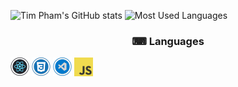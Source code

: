 ![Tim Pham's GitHub stats](https://github-readme-stats.vercel.app/api?username=timphamvn33&show_icons=true&theme=algolia)
![Most Used Languages](https://github-readme-stats.vercel.app/api/top-langs?username=timphamvn33&layout=compact)
<h3 align="center">⌨ Languages</h3>
<img width="30px" src="https://github.com/Pedro-Murilo/icons-for-readme/blob/main/.github/react-icon.svg" alt="ReactJS Icon" />
<img width="30px" src="https://github.com/Pedro-Murilo/icons-for-readme/blob/main/.github/css-icon.svg" alt="CSS Icon" />
<img width="30px" src="https://github.com/Pedro-Murilo/icons-for-readme/blob/main/.github/vscode-icon.svg" alt="VSCode Icon" />
<img width="30px" src="https://raw.githubusercontent.com/github/explore/80688e429a7d4ef2fca1e82350fe8e3517d3494d/topics/javascript/javascript.png" />
